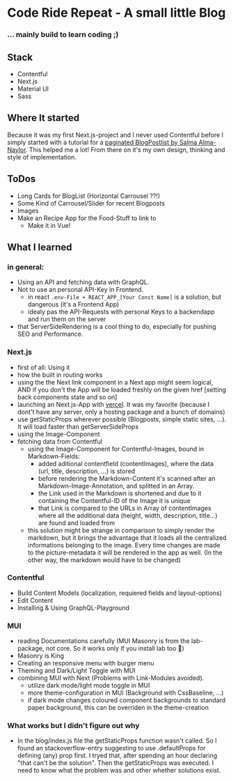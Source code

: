 # Code Ride Repeat - A small little Blog
### ... mainly build to learn coding ;) 

## Stack
- Contentful
- Next.js
- Material UI
- Sass

## Where It started
Because it was my first Next.js-project and I never used Contentful before I simply started with a tutorial for a [paginated BlogPostlist by Salma Alma-Naylor](https://www.contentful.com/blog/2021/04/23/paginating-contentful-blogposts-with-nextjs-graphql-api/). This helped me a lot!
From there on it's my own design, thinking and style of implementation. 

## ToDos
* Long Cards for BlogList (Horizontal Carrousel ??!)
* Some Kind of Carrousel/Slider for recent Blogposts
* Images
* Make an Recipe App for the Food-Stuff to link to
    * Make it in Vue!

## What I learned
### in general:
- Using an API and fetching data with GraphQL.
- Not to use an personal API-Key in Frontend.
    - in react `.env-File + REACT_APP_[Your Const Name]` is a solution, but dangerous (it's a Frontend App)
    - idealy pas the API-Requests with personal Keys to a backendapp and run them on the server
- that ServerSideRendering is a cool thing to do, especially for pushing SEO and Performance.

### Next.js
- first of all: Using it
- how the built in routing works
- using the the Next link component in a Next app might seem logical, AND if you don't the App will be loaded freshly on the given href [setting back components state and so on]
- launching an Next.js-App with [vercel](https://vercel.com). It was my favorite (because I dont't have any server, only a hosting package and a bunch of domains)
- use getStaticProps wherever possible (Blogposts, simple static sites, ...). It will load faster than getServerSideProps
- using the Image-Component
- fetching data from Contentful
    - using the Image-Component for Contentful-Images, bound in Markdown-Fields:
        - added aditional contentfield (contentImages), where the data (url, title, description, ...) is stored
        - before rendering the Markdown-Content it's scanned after an Markdown-Image-Annotation, and splitted in an Array. 
        - the Link used in the Markdown is shortened and due to it containing the Contentful-ID of the Image it is unique  
        - that Link is compared to the URLs in Array of contentImages where all the additional data (height, width, description, title...) are found and loaded from
    - this solution might be strange in comparison to simply render the markdown, but it brings the advantage that it loads all the centralized informations belonging to the image. Every time changes are made to the picture-metadata it will be rendered in the app as well. (In the other way, the markdown would have to be changed)


### Contentful
- Build Content Models (localization, requiered fields and layout-options)
- Edit Content
- Installing & Using GraphQL-Playground


### MUI
- reading Documentations carefully (MUI Masonry is from the lab-package, not core. So it works only if you install lab too 🤣)
- Masonry is King
- Creating an responsive menu with burger menu
- Theming and Dark/Light Toggle with MUI 
- combining MUI with Next (Problems with Link-Modules avoided).
    - utilize dark mode/light mode toggle in MUI
    - more theme-configuration in MUI (Background with CssBaseline, ...) 
    - if dark mode changes coloured component backgrounds to standard paper background, this can be overriden in the theme-creation


### What works but I didn't figure out why
- In the blog/index.js file the getStaticProps function wasn't called. So I found an stackoverflow-entry suggesting to use .defaultProps for defining (any) prop first. I tryed that, after spending an hour declaring "that can't be the solution". Then the getStaticProps was executed. I need to know what the problem was and other whether solutions exist.

